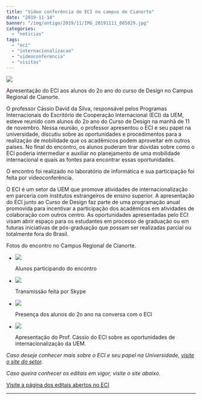 ```yaml
---
title: "Video conferência do ECI no campus de Cianorte"
date: "2019-11-14"
banner: "/img/antigo/2019/11/IMG_20191111_085829.jpg"
categories: 
  - "noticias"
tags: 
  - "eci"
  - "internacionalizacao"
  - "videoconferencia"
  - "visitas"
---
```


![](/img/antigo/2019/11/IMG_20191111_085829.jpg)

Apresentação do ECI aos alunos do 2o ano do curso de Design no Campus Regional de Cianorte.

O professor Cássio David da Silva, responsável pelos Programas Internacionais do Escritório de Cooperação Internacional (ECI) da UEM, esteve reunido com alunos do 2o ano do Curso de Design na manhã de 11 de novembro. Nessa reunião, o professor apresentou o ECI e seu papel na universidade, discutiu sobre as oportunidades e procedimentos para a realização de mobilidade que os acadêmicos podem aproveitar em outros países. No final do encontro, os alunos puderam tirar dúvidas sobre como o ECI poderia intermediar e auxiliar no planejamento de uma mobilidade internacional e quais as fontes para encontrar essas oportunidades. 

O encontro foi realizado no laboratório de informática e sua participação foi feita por videoconferência. 

O ECI é um setor da UEM que promove atividades de internacionalização em parceria com institutos estrangeiros de ensino superior. A apresentação do ECI junto ao Curso de Design faz parte de uma programação anual promovida para incentivar a participação dos acadêmicos em atividades de colaboração com outros centro. As oportunidades apresentadas pelo ECI visam abrir espaço para os estudantes em processo de graduação ou em futuras iniciativas de pós-graduação que possam ser realizadas parcial ou totalmente fora do Brasil. 

Fotos do encontro no Campus Regional de Cianorte.

- ![](/img/antigo/2019/11/IMG_20191111_084743.jpg)
    
    Alunos participando do encontro
    
- ![](/img/antigo/2019/11/IMG_20191111_084755.jpg)
    
    Transmissão feita por Skype
    
- ![](/img/antigo/2019/11/IMG_20191111_085829.jpg)
    
    Presença dos alunos do 2o ano na conversa com o ECI
    
- ![](/img/antigo/2019/11/IMG_20191111_091421.jpg)
    
    Apresentação do Prof. Cássio do ECI sobre as oportunidades de internacionalização da UEM.  
    

_Caso deseje conhecer mais sobre o ECI e seu papel na Universidade, [visite o site do setor](http://www.eci.uem.br/)._ 

_Caso queira conhecer os editais em vigor, visite o site abaixo._

[Visite a página dos editais abertos no ECI](http://www.eci.uem.br/editais/editais-eci-abertos)

* * *
